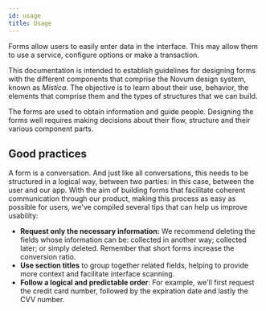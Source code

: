 ```yaml
---
id: usage
title: Usage
---
```


Forms allow users to easily enter data in the interface. This may allow them to use a service, configure options or make a transaction.

This documentation is intended to establish guidelines for designing forms with the different components that comprise the Novum design system, known as _Mística_. The objective is to learn about their use, behavior, the elements that comprise them and the types of structures that we can build.

The forms are used to obtain information and guide people. Designing the forms well requires making decisions about their flow, structure and their various component parts.

## Good practices

A form is a conversation. And just like all conversations, this needs to be structured in a logical way, between two parties: in this case, between the user and our app. With the aim of building forms that facilitate coherent communication through our product, making this process as easy as possible for users, we've compiled several tips that can help us improve usability:

* **Request only the necessary information:** We recommend deleting the fields whose information can be: collected in another way; collected later; or simply deleted. Remember that short forms increase the conversion ratio. 
* **Use section titles** to group together related fields, helping to provide more context and facilitate interface scanning. 
* **Follow a logical and predictable order**: For example, we'll first request the credit card number, followed by the expiration date and lastly the CVV number. 

